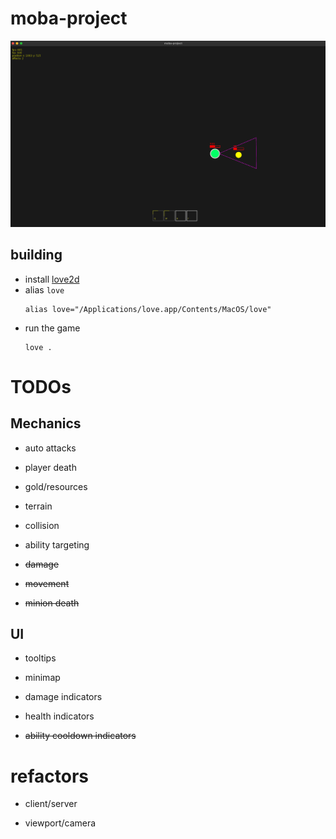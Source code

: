 # moba-project

![](./resources/git/img/2.png)

## building
* install [love2d](https://love2d.org/#download)
* alias `love`
  ```
  alias love="/Applications/love.app/Contents/MacOS/love"
  ```
* run the game
  ```
  love .
  ```

# TODOs

## Mechanics

* auto attacks

* player death

* gold/resources

* terrain

* collision

* ability targeting

* ~~damage~~

* ~~movement~~

* ~~minion death~~

## UI

* tooltips

* minimap

* damage indicators

* health indicators

* ~~ability cooldown indicators~~

# refactors

* client/server

* viewport/camera
